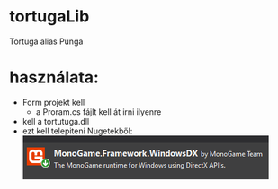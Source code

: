 # tortugaLib
Tortuga alias Punga


# használata: 
- Form projekt kell
  - a Proram.cs fájlt kell át irni ilyenre 
- kell a tortutuga.dll
- ezt kell telepiteni Nugetekből:</br>
![alt text](https://github.com/IszakPeter/tortugaLib/blob/main/monolib.png)
